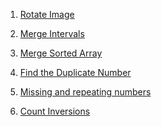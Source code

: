 1) [Rotate Image](https://leetcode.com/problems/rotate-image/)

2) [Merge Intervals](https://leetcode.com/problems/merge-intervals/)

3) [Merge Sorted Array](https://leetcode.com/problems/merge-sorted-array/)

4) [Find the Duplicate Number](https://leetcode.com/problems/find-the-duplicate-number/)

5) [Missing and repeating numbers ](https://www.codingninjas.com/codestudio/problems/873366?topList=striver-sde-sheet-problems&utm_source=striver&utm_medium=website&leftPanelTab=0)

6) [Count Inversions](https://www.codingninjas.com/codestudio/problems/615?topList=striver-sde-sheet-problems&utm_source=striver&utm_medium=website)
